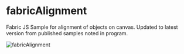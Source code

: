 # fabricAlignment
Fabric JS Sample for alignment of objects on canvas.  Updated to latest version from published samples noted in program.


![fabricAlignment](https://user-images.githubusercontent.com/5783243/141393010-4bde79b1-cbb3-4fc5-814a-c0bc3aad17e3.PNG)

